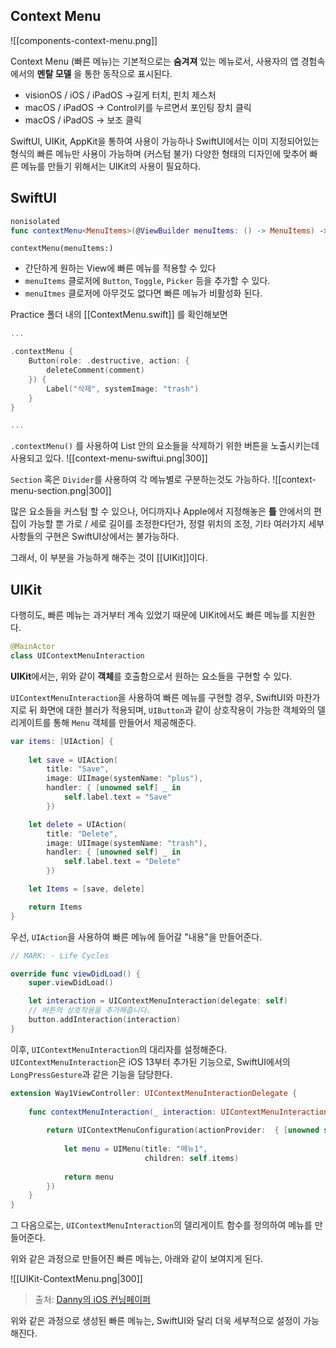 ## Context Menu
![[components-context-menu.png]]

Context Menu (빠른 메뉴)는 기본적으로는 **숨겨져** 있는 메뉴로서, 사용자의 앱 경험속에서의 **멘탈 모델** 을 통한 동작으로 표시된다. 
- visionOS / iOS / iPadOS ->길게 터치, 핀치 제스처
- macOS / iPadOS -> Control키를 누르면서 포인팅 장치 클릭
- macOS / iPadOS -> 보조 클릭

SwiftUI, UIKit, AppKit을 통하여 사용이 가능하나 SwiftUI에서는 이미 지정되어있는 형식의 빠른 메뉴만 사용이 가능하며 (커스텀 불가) 다양한 형태의 디자인에 맞추어 빠른 메뉴를 만들기 위해서는 UIKit의 사용이 필요하다.
## SwiftUI
```Swift
nonisolated 
func contextMenu<MenuItems>(@ViewBuilder menuItems: () -> MenuItems) -> some View where MenuItems : View
```

``contextMenu(menuItems:)``
- 간단하게 원하는 View에 빠른 메뉴를 적용할 수 있다
- ``menuItems`` 클로저에 ``Button``, ``Toggle``, ``Picker`` 등을 추가할 수 있다. 
- ``menuItmes`` 클로저에 아무것도 없다면 빠른 메뉴가 비활성화 된다.

Practice 폴더 내의 [[ContextMenu.swift]] 를 확인해보면
```Swift
...

.contextMenu {
	Button(role: .destructive, action: {
		deleteComment(comment)
	}) {
		Label("삭제", systemImage: "trash")
	}
}

...
```

``.contextMenu()`` 를 사용하여 List 안의 요소들을 삭제하기 위한 버튼을 노출시키는데 사용되고 있다. 
![[context-menu-swiftui.png|300]]

``Section`` 혹은 ``Divider``를 사용하여 각 메뉴별로 구분하는것도 가능하다.
![[context-menu-section.png|300]]

많은 요소들을 커스텀 할 수 있으나, 어디까지나 Apple에서 지정해놓은 **틀** 안에서의 편집이 가능할 뿐 가로 / 세로 길이를 조정한다던가, 정렬 위치의 조정, 기타 여러가지 세부사항들의 구현은 SwiftUI상에서는 불가능하다. 

그래서, 이 부분을 가능하게 해주는 것이 [[UIKit]]이다.

## UIKit
다행히도, 빠른 메뉴는 과거부터 계속 있었기 때문에 UIKit에서도 빠른 메뉴를 지원한다.

```Swift
@MainActor
class UIContextMenuInteraction
```

**UIKit**에서는, 위와 같이 **객체**를 호출함으로서 원하는 요소들을 구현할 수 있다. 

``UIContextMenuInteraction``을 사용하여 빠른 메뉴를 구현할 경우, SwiftUI와 마찬가지로 뒤 화면에 대한 블러가 적용되며, ``UIButton``과 같이 상호작용이 가능한 객체와의 델리게이트를 통해 ``Menu`` 객체를 만들어서 제공해준다.

```Swift
var items: [UIAction] {
    
    let save = UIAction(
        title: "Save",
        image: UIImage(systemName: "plus"),
        handler: { [unowned self] _ in
            self.label.text = "Save"
        })

    let delete = UIAction(
        title: "Delete",
        image: UIImage(systemName: "trash"),
        handler: { [unowned self] _ in
            self.label.text = "Delete"
        })

    let Items = [save, delete]

    return Items
}
```

우선, ``UIAction``을 사용하여 빠른 메뉴에 들어갈 "내용"을 만들어준다.

```Swift
// MARK: - Life Cycles

override func viewDidLoad() {
    super.viewDidLoad()

    let interaction = UIContextMenuInteraction(delegate: self)
    // 버튼의 상호작용을 추가해줍니다.
    button.addInteraction(interaction)
}
```

이후, ``UIContextMenuInteraction``의 대리자를 설정해준다. ``UIContextMenuInteraction``은 iOS 13부터 추가된 기능으로, SwiftUI에서의 ``LongPressGesture``과 같은 기능을 담당한다.

```Swift
extension Way1ViewController: UIContextMenuInteractionDelegate {
    
    func contextMenuInteraction(_ interaction: UIContextMenuInteraction, configurationForMenuAtLocation location: CGPoint) -> UIContextMenuConfiguration? {
        
        return UIContextMenuConfiguration(actionProvider:  { [unowned self] suggestedActions in
            
            let menu = UIMenu(title: "메뉴1",
                              children: self.items)
     
            return menu
        })
    }
}
```

그 다음으로는, ``UIContextMenuInteraction``의 델리게이트 함수를 정의하여 메뉴를 만들어준다. 

위와 같은 과정으로 만들어진 빠른 메뉴는, 아래와 같이 보여지게 된다.

![[UIKit-ContextMenu.png|300]]
>출처: [Danny의 iOS 컨닝페이퍼](https://ios-daniel-yang.tistory.com/entry/SwiftTIL-15-UIMenu%EB%A5%BC-%EC%82%AC%EC%9A%A9%ED%95%B4%EB%B3%B4%EC%9E%90)

위와 같은 과정으로 생성된 빠른 메뉴는, SwiftUI와 달리 더욱 세부적으로 설정이 가능해진다. 

